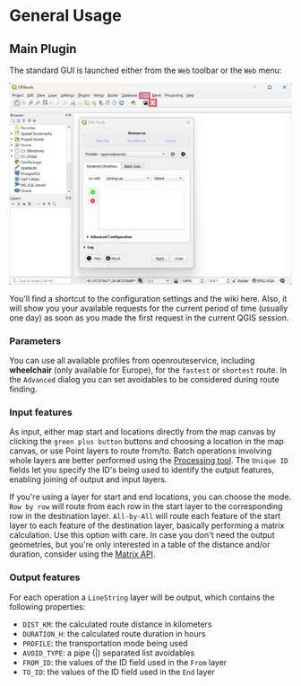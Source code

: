 # General Usage

## Main Plugin

The standard GUI is launched either from the `Web` toolbar or the `Web` menu:

![ORS Tools GUI](https://github.com/GIScience/orstools-qgis-plugin/blob/main/docs/wiki/img/wiki_orstools_01.png)

You'll find a shortcut to the configuration settings and the wiki here. Also, it will show you your available requests for the current period of time (usually one day) as soon as you made the first request in the current QGIS session.

### Parameters

You can use all available profiles from openrouteservice, including **wheelchair** (only available for Europe), for the `fastest` or `shortest` route. In the `Advanced` dialog you can set avoidables to be considered during route finding.

### Input features

As input, either map start and locations directly from the map canvas by clicking the `green plus button` buttons and choosing a location in the map canvas, or use Point layers to route from/to. Batch operations involving whole layers are better performed using the [Processing tool](#routing-processing). The `Unique ID` fields let you specify the ID's being used to identify the output features, enabling joining of output and input layers.

If you're using a layer for start and end locations, you can choose the mode. `Row by row` will route from each row in the start layer to the corresponding row in the destination layer. `All-by-All` will route each feature of the start layer to each feature of the destination layer, basically performing a matrix calculation. Use this option with care. In case you don't need the output geometries, but you're only interested in a table of the distance and/or duration, consider using the [Matrix API](#matrix-processing).

### Output features

For each operation a `LineString` layer will be output, which contains the following properties:

- `DIST_KM`: the calculated route distance in kilometers
- `DURATION_H`: the calculated route duration in hours
- `PROFILE`: the transportation mode being used
- `AVOID_TYPE`: a pipe (|) separated list avoidables
- `FROM_ID`: the values of the ID field used in the `From` layer
- `TO_ID`: the values of the ID field used in the `End` layer
